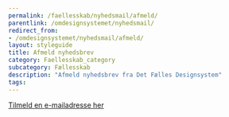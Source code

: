 ```yaml
---
permalink: /faellesskab/nyhedsmail/afmeld/
parentlink: /omdesignsystemet/nyhedsmail/
redirect_from:
- /omdesignsystemet/nyhedsmail/afmeld/
layout: styleguide
title: Afmeld nyhedsbrev
category: Faellesskab_category
subcategory: Fællesskab
description: "Afmeld nyhedsbrev fra Det Fælles Designsystem"
tags:
---
```

   
<div class="alert mt-5" id="newsletter-alert" role="alert" hidden>
    <div class="alert-body">
        <h2 class="alert-heading"></h2>
        <div class="alert-text"></div>
    </div>
</div>
<div class="newsletter-container mt-5">
    <form method="post" action="." id="newsform">
        <div class="form-group" id="newsletter-emailaddress" hidden>
            <label class="form-label" for="i_newsform_email">Afmeld e-mailadresse</label>
            <span class="form-error-message d-none"></span>
            <input type="email" class="form-input" id="i_newsform_email" name="i_email" autocomplete="email" required>
        </div>
        <button id="afmeld" class="button button-primary mt-5" type="button" hidden>Afmeld</button>
    </form>
    <p class="mt-9 pt-0 mb-9">
        <a href="/faellesskab/nyhedsmail/">Tilmeld en <span class='nowrap'>e-mailadresse</span> her</a>
    </p>
</div>

